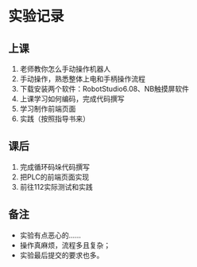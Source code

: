 # 实验记录

## 上课

1. 老师教你怎么手动操作机器人
2. 手动操作，熟悉整体上电和手柄操作流程
3. 下载安装两个软件：RobotStudio6.08、NB触摸屏软件
4. 上课学习如何编码，完成代码撰写
5. 学习制作前端页面
6. 实践（按照指导书来）

## 课后

1. 完成循环码垛代码撰写
2. 把PLC的前端页面实现
3. 前往112实际测试和实践

## 备注

* 实验有点恶心的……
* 操作真麻烦，流程多且复杂；
* 实验最后提交的要求也多。
